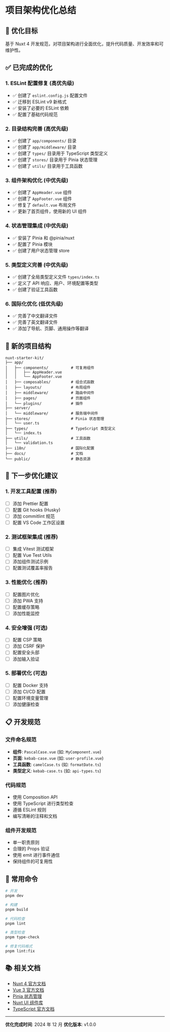 # 项目架构优化总结

## 🎯 优化目标

基于 Nuxt 4 开发规范，对项目架构进行全面优化，提升代码质量、开发效率和可维护性。

## ✅ 已完成的优化

### 1. ESLint 配置修复 (高优先级)

- ✅ 创建了 `eslint.config.js` 配置文件
- ✅ 迁移到 ESLint v9 新格式
- ✅ 安装了必要的 ESLint 依赖
- ✅ 配置了基础代码规范

### 2. 目录结构完善 (高优先级)

- ✅ 创建了 `app/components/` 目录
- ✅ 创建了 `app/middleware/` 目录
- ✅ 创建了 `types/` 目录用于 TypeScript 类型定义
- ✅ 创建了 `stores/` 目录用于 Pinia 状态管理
- ✅ 创建了 `utils/` 目录用于工具函数

### 3. 组件架构优化 (中优先级)

- ✅ 创建了 `AppHeader.vue` 组件
- ✅ 创建了 `AppFooter.vue` 组件
- ✅ 修复了 `default.vue` 布局文件
- ✅ 更新了首页组件，使用新的 UI 组件

### 4. 状态管理集成 (中优先级)

- ✅ 安装了 Pinia 和 @pinia/nuxt
- ✅ 配置了 Pinia 模块
- ✅ 创建了用户状态管理 store

### 5. 类型定义完善 (中优先级)

- ✅ 创建了全局类型定义文件 `types/index.ts`
- ✅ 定义了 API 响应、用户、环境配置等类型
- ✅ 创建了验证工具函数

### 6. 国际化优化 (低优先级)

- ✅ 完善了中文翻译文件
- ✅ 完善了英文翻译文件
- ✅ 添加了导航、页脚、通用操作等翻译

## 📁 新的项目结构

```
nuxt-starter-kit/
├── app/
│   ├── components/          # 可复用组件
│   │   ├── AppHeader.vue
│   │   └── AppFooter.vue
│   ├── composables/         # 组合式函数
│   ├── layouts/             # 布局组件
│   ├── middleware/          # 路由中间件
│   ├── pages/               # 页面组件
│   └── plugins/             # 插件
├── server/
│   └── middleware/          # 服务端中间件
├── stores/                  # Pinia 状态管理
│   └── user.ts
├── types/                   # TypeScript 类型定义
│   └── index.ts
├── utils/                   # 工具函数
│   └── validation.ts
├── i18n/                    # 国际化配置
├── docs/                    # 文档
└── public/                  # 静态资源
```

## 🚀 下一步优化建议

### 1. 开发工具配置 (推荐)

- [ ] 添加 Prettier 配置
- [ ] 配置 Git hooks (Husky)
- [ ] 添加 commitlint 规范
- [ ] 配置 VS Code 工作区设置

### 2. 测试框架集成 (推荐)

- [ ] 集成 Vitest 测试框架
- [ ] 配置 Vue Test Utils
- [ ] 添加组件测试示例
- [ ] 配置测试覆盖率报告

### 3. 性能优化 (推荐)

- [ ] 配置图片优化
- [ ] 添加 PWA 支持
- [ ] 配置缓存策略
- [ ] 添加性能监控

### 4. 安全增强 (可选)

- [ ] 配置 CSP 策略
- [ ] 添加 CSRF 保护
- [ ] 配置安全头部
- [ ] 添加输入验证

### 5. 部署优化 (可选)

- [ ] 配置 Docker 支持
- [ ] 添加 CI/CD 配置
- [ ] 配置环境变量管理
- [ ] 添加健康检查

## 📋 开发规范

### 文件命名规范

- **组件**: `PascalCase.vue` (如: `MyComponent.vue`)
- **页面**: `kebab-case.vue` (如: `user-profile.vue`)
- **工具函数**: `camelCase.ts` (如: `formatDate.ts`)
- **类型定义**: `kebab-case.ts` (如: `api-types.ts`)

### 代码规范

- 使用 Composition API
- 使用 TypeScript 进行类型检查
- 遵循 ESLint 规则
- 编写清晰的注释和文档

### 组件开发规范

- 单一职责原则
- 合理的 Props 验证
- 使用 emit 进行事件通信
- 保持组件的可复用性

## 🔧 常用命令

```bash
# 开发
pnpm dev

# 构建
pnpm build

# 代码检查
pnpm lint

# 类型检查
pnpm type-check

# 修复代码格式
pnpm lint:fix
```

## 📚 相关文档

- [Nuxt 4 官方文档](https://nuxt.com/docs)
- [Vue 3 官方文档](https://vuejs.org/)
- [Pinia 状态管理](https://pinia.vuejs.org/)
- [Nuxt UI 组件库](https://ui.nuxt.com/)
- [TypeScript 官方文档](https://www.typescriptlang.org/)

---

**优化完成时间**: 2024 年 12 月
**优化版本**: v1.0.0
